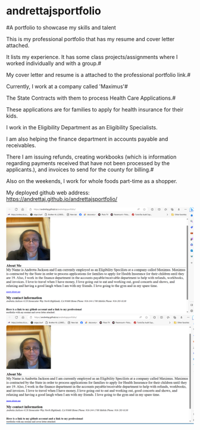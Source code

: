 # andrettajsportfolio
#A portfolio to showcase my skills and talent

This is my professional portfolio that has my resume and cover letter attached.

It lists my experience. It has some class projects/assignments where I worked individually and with a group.#

My cover letter and resume is a attached to the professional portfolio link.#

Currently, I work at a company called 'Maximus'#

The State Contracts with them to process Health Care Applications.#

These applications are for families to apply for health insurance for their kids.

I work in the Eligibility Department as an Eligibility Specialists.

I am also helping the finance department in accounts payable and receivables.

There I am issuing refunds, creating workbooks (which is information regarding payments received that have not been processed by the applicants.), and invoices to send for the county for billing.#

Also on the weekends, I work for whole foods part-time as a shopper.


 My deployed github web address: https://andrettaj.github.io/andrettajsportfolio/
 
![This is the screen shot of my portfolio](image-3.png)
![this is my screen shot](image-5.png)